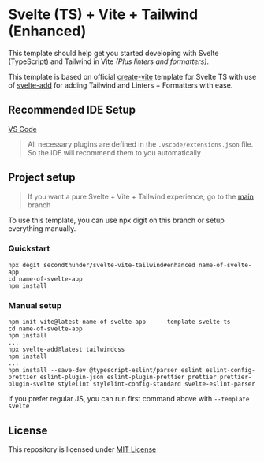 # Svelte (TS) + Vite + Tailwind (Enhanced)

This template should help get you started developing with Svelte (TypeScript) and Tailwind in Vite _(Plus linters and formatters)_.

This template is based on official [create-vite](https://github.com/vitejs/vite/tree/main/packages/create-vite/template-svelte-ts) template for Svelte TS with use of [svelte-add](https://github.com/svelte-add/tailwindcss) for adding Tailwind and Linters + Formatters with ease.

## Recommended IDE Setup

[VS Code](https://code.visualstudio.com/)

> All necessary plugins are defined in the `.vscode/extensions.json` file. So the IDE will recommend them to you automatically

## Project setup

> If you want a pure Svelte + Vite + Tailwind experience, go to the [main](https://github.com/SecondThundeR/svelte-vite-tailwind/tree/main) branch

To use this template, you can use npx digit on this branch or setup everything manually.

### Quickstart

```shell
npx degit secondthunder/svelte-vite-tailwind#enhanced name-of-svelte-app
cd name-of-svelte-app
npm install
```

### Manual setup

```shell
npm init vite@latest name-of-svelte-app -- --template svelte-ts
cd name-of-svelte-app
npm install
...
npx svelte-add@latest tailwindcss
npm install
...
npm install --save-dev @typescript-eslint/parser eslint eslint-config-prettier eslint-plugin-json eslint-plugin-prettier prettier prettier-plugin-svelte stylelint stylelint-config-standard svelte-eslint-parser
```

If you prefer regular JS, you can run first command above with `--template svelte`

## License

This repository is licensed under [MIT License](https://github.com/SecondThundeR/svelte-vite-tailwind/blob/main/LICENSE)
